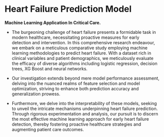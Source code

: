 # **Heart Failure Prediction Model**
**Machine Learning Application In Critical Care.**

- The burgeoning challenge of heart failure presents a formidable task in modern healthcare,
necessitating proactive measures for early detection and intervention. In this comprehensive
research endeavour, we embark on a meticulous comparative study employing machine
learning methodologies to predict heart failure. With a dataset rich in clinical variables and
patient demographics, we meticulously evaluate the efficacy of diverse algorithms including
logistic regression, decision trees, XG Boost and neural networks. 

* Our investigation extends beyond mere model performance assessment, delving into the nuanced realms of feature
selection and model optimization, striving to enhance both prediction accuracy and
generalization prowess. 

+ Furthermore, we delve into the interpretability of these models, seeking
to unveil the intricate mechanisms underpinning heart failure prediction. Through rigorous
experimentation and analysis, our pursuit is to discern the most effective machine learning
approach for early heart failure detection, thereby fostering proactive healthcare strategies and
augmenting patient care outcomes.

